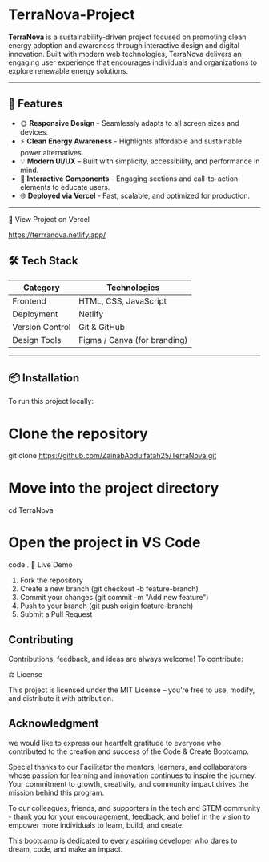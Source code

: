 # TerraNova-Project
**TerraNova** is a sustainability-driven project focused on promoting clean energy adoption and awareness through interactive design and digital innovation. Built with modern web technologies, TerraNova delivers an engaging user experience that encourages individuals and organizations to explore renewable energy solutions.

---

## 🚀 Features

- 🌞 **Responsive Design** - Seamlessly adapts to all screen sizes and devices.  
- ⚡ **Clean Energy Awareness** - Highlights affordable and sustainable power alternatives.  
- 💡 **Modern UI/UX** – Built with simplicity, accessibility, and performance in mind.  
- 🧭 **Interactive Components** - Engaging sections and call-to-action elements to educate users.  
- 🌐 **Deployed via Vercel** - Fast, scalable, and optimized for production.

---
🔗 View Project on Vercel 

https://terrranova.netlify.app/

## 🛠️ Tech Stack

| Category | Technologies |
|-----------|--------------|
| Frontend  | HTML, CSS, JavaScript |
| Deployment | Netlify |
| Version Control | Git & GitHub |
| Design Tools | Figma / Canva (for branding) |

---

## 📦 Installation

To run this project locally:

# Clone the repository
git clone https://github.com/ZainabAbdulfatah25/TerraNova.git

# Move into the project directory
cd TerraNova

# Open the project in VS Code
code .
💫 Live Demo
1. Fork the repository
2. Create a new branch (git checkout -b feature-branch)
3. Commit your changes (git commit -m "Add new feature")
3. Push to your branch (git push origin feature-branch)
4. Submit a Pull Request

## Contributing
Contributions, feedback, and ideas are always welcome!
To contribute:

⚖️ License

This project is licensed under the MIT License – you’re free to use, modify, and distribute it with attribution.

## Acknowledgment

we would like to express our heartfelt gratitude to everyone who contributed to the creation and success of the Code & Create Bootcamp.

Special thanks to our Facilitator the mentors, learners, and collaborators whose passion for learning and innovation continues to inspire the journey. Your commitment to growth, creativity, and community impact drives the mission behind this program.

To our colleagues, friends, and supporters in the tech and STEM community - thank you for your encouragement, feedback, and belief in the vision to empower more individuals to learn, build, and create.

This bootcamp is dedicated to every aspiring developer who dares to dream, code, and make an impact.
